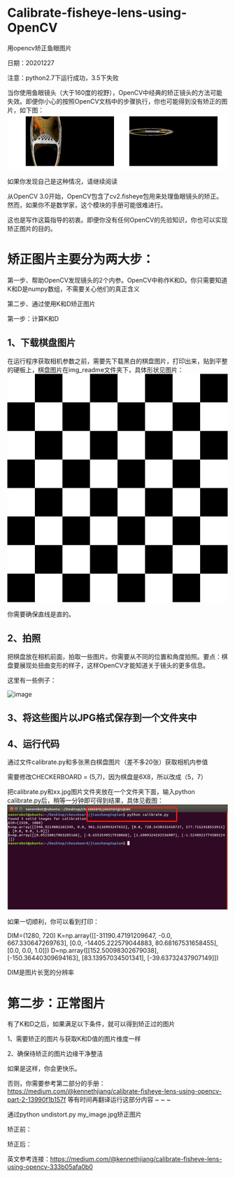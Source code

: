 # Calibrate-fisheye-lens-using-OpenCV
用opencv矫正鱼眼图片


日期：20201227

注意：python2.7下运行成功，3.5下失败

当你使用鱼眼镜头（大于160度的视野），OpenCV中经典的矫正镜头的方法可能失效。即便你小心的按照OpenCV文档中的步骤执行，你也可能得到没有矫正的图片，如下图：
![image](https://github.com/lengkujiaai/Calibrate-fisheye-lens-using-OpenCV/blob/main/img_readme/1.png)

如果你发现自己是这种情况，请继续阅读

从OpenCV 3.0开始，OpenCV包含了cv2.fisheye包用来处理鱼眼镜头的矫正。然而，如果你不是数学家，这个模块的手册可能很难进行。

这也是写作这篇指导的初衷。即便你没有任何OpenCV的先验知识，你也可以实现矫正图片的目的。

# 矫正图片主要分为两大步：

第一步、帮助OpenCV发现镜头的2个内参。OpenCV中称作K和D。你只需要知道K和D是numpy数组，不需要关心他们的真正含义

第二步、通过使用K和D矫正图片




第一步：计算K和D

## 1、下载棋盘图片

在运行程序获取相机参数之前，需要先下载黑白的棋盘图片，打印出来，贴到平整的硬板上，棋盘图片在img_readme文件夹下，具体形状见图片：
![image](https://github.com/lengkujiaai/Calibrate-fisheye-lens-using-OpenCV/blob/main/img_readme/chessboard.png)

你需要确保直线是直的。

## 2、拍照

把棋盘放在相机前面，拍取一些图片。你需要从不同的位置和角度拍照。要点：棋盘要展现处扭曲变形的样子，这样OpenCV才能知道关于镜头的更多信息。

这里有一些例子：

![image]()

## 3、将这些图片以JPG格式保存到一个文件夹中

## 4、运行代码

通过文件calibrate.py和多张黑白棋盘图片（差不多20张）获取相机内参值

需要修改CHECKERBOARD = (5,7)，因为棋盘是6X8，所以改成（5，7）

把calibrate.py和xx.jpg图片文件夹放在一个文件夹下面，输入python calibrate.py后，稍等一分钟即可得到结果，具体见截图：
![image](https://github.com/lengkujiaai/Calibrate-fisheye-lens-using-OpenCV/blob/main/img_readme/get_parameters.png)

如果一切顺利，你可以看到打印：

DIM=(1280, 720)
K=np.array([[-31190.47191209647, -0.0, 667.330647269763], [0.0, -14405.222579044883, 80.68167531658455], [0.0, 0.0, 1.0]])
D=np.array([[152.50098302679038], [-150.36440309694163], [83.13957034501341], [-39.63732437907149]])

DIM是图片长宽的分辨率

# 第二步：正常图片

有了K和D之后，如果满足以下条件，就可以得到矫正过的图片

1、需要矫正的图片与获取K和D值的图片维度一样

2、确保待矫正的图片边缘干净整洁

如果是这样，你会更快乐。

否则，你需要参考第二部分的手册：https://medium.com/@kennethjiang/calibrate-fisheye-lens-using-opencv-part-2-13990f1b157f
等有时间再翻译运行这部分内容 ~ ~ ~

通过python undistort.py my_image.jpg矫正图片

矫正前：

矫正后：



英文参考连接：https://medium.com/@kennethjiang/calibrate-fisheye-lens-using-opencv-333b05afa0b0
